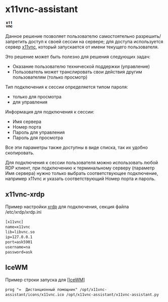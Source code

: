 # x11vnc-assistant

![x11vnc Logo](/icons/x11vnc24.png)

Данное решение позволяет пользователю самостоятельно разрешить/запретить доступ к своей сессии на сервере; для доступа используется сервер [x11vnc](http://www.karlrunge.com/x11vnc/), который запускается от имени текущего пользователя. 

Это решение может быть полезно для решения следующих задач: 
* Оказание пользователю технической поддержки (управление)
* Пользователь может транслировать свои действия другим пользователям (только просмотр)

Тип подключения к сессии определяется типом пароля:
* только для просмотра
* для управления

Информация для подключения к сессии:
* Имя сервера
* Номер порта
* Пароль для управления
* Пароль для просмотра

Все эти параметры также доступны в виде списка, так их удобно скопировать.

Для подключения к сессии пользователя можно использовать любой RDP клиент, при подключению к терминальному серверу (параметр Имя сервера) нужно только выбрать соответствующее подключение, например x11vnc и указать соответствующий Номер порта и пароль.

## x11vnc-xrdp
Пример настройки [xrdp](https://github.com/neutrinolabs/xrdp) для подключения, секция файла /etc/xrdp/xrdp.ini
```
[x11vnc]
name=x11vnc
lib=libvnc.so
ip=127.0.0.1
port=ask5901
username=na
password=ask
```
## IceWM
Пример строки запуска для [[IceWM]](https://github.com/bbidulock/icewm)
```
prog "=  Дистанционный помощник" /opt/x11vnc-assistant/icons/x11vnc.ico /opt/x11vnc-assistant/x11vnc-assistant.py
```

